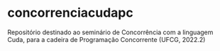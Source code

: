 # concorrenciacudapc
Repositório destinado ao seminário de Concorrência com a linguagem Cuda, para a cadeira de Programação Concorrente (UFCG, 2022.2)

